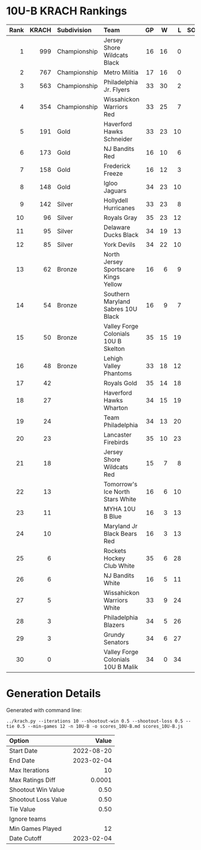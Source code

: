 # 10U-B KRACH Rankings
Rank|KRACH|Subdivision|Team|GP|W|L|SOW|SOL|T|SoS
---:|---:|:---|:---|---:|---:|---:|---:|---:|---:|---:
1|999|Championship|Jersey Shore Wildcats Black|16|16|0|0|0|0|139
2|767|Championship|Metro Militia|17|16|0|1|0|0|102
3|563|Championship|Philadelphia Jr. Flyers|33|30|2|1|0|0|116
4|354|Championship|Wissahickon Warriors Red|33|25|7|0|1|0|301
5|191|Gold|Haverford Hawks Schneider|33|23|10|0|0|0|194
6|173|Gold|NJ Bandits Red|16|10|6|0|0|0|286
7|158|Gold|Frederick Freeze|16|12|3|1|0|0|86
8|148|Gold|Igloo Jaguars|34|23|10|1|0|0|163
9|142|Silver|Hollydell Hurricanes|33|23|8|0|2|0|117
10|96|Silver|Royals Gray|35|23|12|0|0|0|109
11|95|Silver|Delaware Ducks Black|34|19|13|1|1|0|113
12|85|Silver|York Devils|34|22|10|2|0|0|85
13|62|Bronze|North Jersey Sportscare Kings Yellow|16|6|9|1|0|0|249
14|54|Bronze|Southern Maryland Sabres 10U Black|16|9|7|0|0|0|66
15|50|Bronze|Valley Forge Colonials 10U B Skelton|35|15|19|1|0|0|175
16|48|Bronze|Lehigh Valley Phantoms|33|18|12|1|2|0|96
17|42||Royals Gold|35|14|18|0|3|0|167
18|27||Haverford Hawks Wharton|34|15|19|0|0|0|109
19|24||Team Philadelphia|34|13|20|0|1|0|76
20|23||Lancaster Firebirds|35|10|23|1|1|0|129
21|18||Jersey Shore Wildcats Red|15|7|8|0|0|0|44
22|13||Tomorrow's Ice North Stars White|16|6|10|0|0|0|46
23|11||MYHA 10U B Blue|16|3|13|0|0|0|113
24|10||Maryland Jr Black Bears Red|16|3|13|0|0|0|104
25|6||Rockets Hockey Club White|35|6|28|1|0|0|220
26|6||NJ Bandits White|16|5|11|0|0|0|62
27|5||Wissahickon Warriors White|33|9|24|0|0|0|80
28|3||Philadelphia Blazers|34|5|26|1|2|0|129
29|3||Grundy Senators|34|6|27|1|0|0|93
30|0||Valley Forge Colonials 10U B Malik|34|0|34|0|0|0|77
# Generation Details

Generated with command line:
```
../krach.py --iterations 10 --shootout-win 0.5 --shootout-loss 0.5 --tie 0.5 --min-games 12 -n 10U-B -o scores_10U-B.md scores_10U-B.js
```

| Option | Value |
| :----- | ----: |
| Start Date | 2022-08-20 |
| End Date | 2023-02-04 |
| Max Iterations | 10 |
| Max Ratings Diff | 0.0001 |
| Shootout Win Value | 0.50 |
| Shootout Loss Value | 0.50 |
| Tie Value | 0.50 |
| Ignore teams |  |
| Min Games Played | 12 |
| Date Cutoff | 2023-02-04 |

